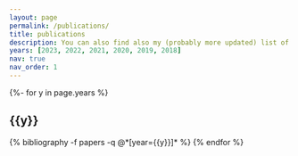 ```yaml
---
layout: page
permalink: /publications/
title: publications
description: You can also find also my (probably more updated) list of publications in my <a href='https://scholar.google.com/citations?user=NYOBdJQAAAAJ&hl=en'>Google Scholar</a> 
years: [2023, 2022, 2021, 2020, 2019, 2018]
nav: true
nav_order: 1
---
```

<!-- _pages/publications.md -->
<div class="publications">

{%- for y in page.years %}
  <h2 class="year">{{y}}</h2>
  {% bibliography -f papers -q @*[year={{y}}]* %}
{% endfor %}

</div>
